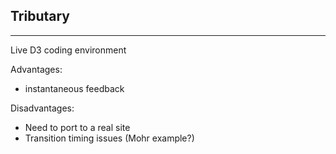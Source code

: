 ## Tributary

***

Live D3 coding environment

Advantages:

* instantaneous feedback

Disadvantages:

* Need to port to a real site
* Transition timing issues (Mohr example?)
